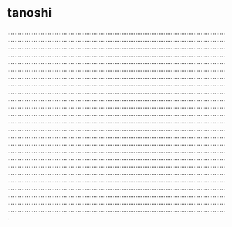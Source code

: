 # tanoshi

.............................................................................................................................................................................................................................................................................................................................................................................................................................................................................................................................................................................................................................................................................................................................................................................................................................................................................................................................................................................................................................................................................................................................................................................................................................................................................................................................................................................................................................................................................................................................................................................................................................................................................................................................................................................................................................................................................................................................................................................................................................................................................................................................................................................................................................................................................................................................................................................................................................................................................................................................................................................................................................................................................................................................................................................................................................................................................................................................................................................................................................................................................................................................................................................................................................